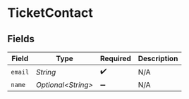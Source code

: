 # TicketContact


## Fields

| Field               | Type                | Required            | Description         |
| ------------------- | ------------------- | ------------------- | ------------------- |
| `email`             | *String*            | :heavy_check_mark:  | N/A                 |
| `name`              | *Optional\<String>* | :heavy_minus_sign:  | N/A                 |